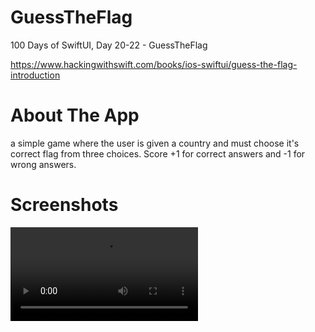 # GuessTheFlag
100 Days of SwiftUI, Day 20-22 - GuessTheFlag

https://www.hackingwithswift.com/books/ios-swiftui/guess-the-flag-introduction

# About The App
a simple game where the user is given a country and must choose it's correct flag from three choices. Score +1 for correct answers and -1 for wrong answers.

# Screenshots
![GuessTheFlag Screenshot](<https://github.com/clearlynow/GuesstheFlag/blob/main/guesstheflag.mov>)
